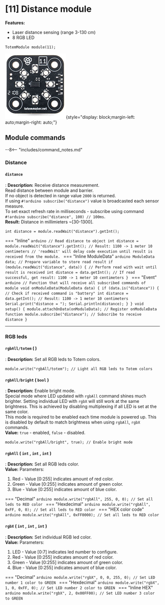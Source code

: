 # [11] Distance module

**Features:**  

- Laser distance sensing (range 3-130 cm)  
- 8 RGB LED  

```arduino
TotemModule module(11);
```

![Totem Module 11](/assets/images/module_11.jpg){style="display: block;margin-left: auto;margin-right: auto;"}

## Module commands

--8<-- "includes/command_notes.md"

### Distance

#### `distance`

: **Description:** Receive distance measurement.  
Read distance between module and barrier.  
If no object is detected in range value `2000` is returned.  
If using `#!arduino subscribe("distance")` value is broadcasted each sensor measure.  
To set exact refresh rate in milliseconds - subscribe using command `#!arduino subscribe("distance", 100) // 100ms`.  
**Result:** Distance in millimieters ~[30-1300].

```arduino
int distance = module.readWait("distance").getInt();
```
=== "Inline"
    ```arduino
    // Read distance to object
    int distance = module.readWait("distance").getInt(); // Result: 1100 -> 1 meter 10 centimeters
    // 'readWait' will delay code execution until result is received from the module.
    ```
=== "Inline ModuleData"
    ```arduino
    ModuleData data; // Prepare variable to store read result
    if (module.readWait("distance", data)) { // Perform read with wait until result is received
      int distance = data.getInt(); // If read successful, get result: 1100 -> 1 meter 10 centimeters
    }
    ```
=== "Event"
    ```arduino
    // Function that will receive all subscribed commands of module
    void onModuleData(ModuleData data) {
        if (data.is("distance")) { // Check if received command is "battery"
            int distance = data.getInt(); // Result: 1100 -> 1 meter 10 centimeters
            Serial.print("distance = ");
            Serial.println(distance);
        }
    }
    void setup() {
        module.attachOnData(onModuleData); // Register onModuleData function
        module.subscribe("distance"); // Subscribe to receive distance
    }
    ```

***

### RGB leds

#### `rgbAll/totem` ( )

: **Description:** Set all RGB leds to Totem colors.  

```arduino
module.write("rgbAll/totem"); // Light all RGB leds to Totem colors
```

#### `rgbAll/bright` (&nbsp;`bool`&nbsp;)

: **Description:** Enable bright mode.  
Special mode where LED updated with `rgbAll` command shines much brighter. Setting individual LED with `rgbX` will still work at the same brightness. This is achieved by disabling multiplexing if all LED is set at the same color.  
This mode is required to be enabled each time module is powered up. This is disabled by default to match brightness when using `rgbAll`, `rgbX` commands.  
**Value:** `true` - enabled, `false` - disabled.  

```arduino
module.write("rgbAll/bright", true); // Enable bright mode
```

#### `rgbAll`&nbsp;(&nbsp;`int`&nbsp;,&nbsp;`int`&nbsp;,&nbsp;`int`&nbsp;)

: **Description:** Set all RGB leds color.  
**Value:** Parameters:  
1. Red - Value [0:255] indicates amount of red color.  
2. Green - Value [0:255] indicates amount of green color.  
3. Blue - Value [0:255] indicates amount of blue color.  

=== "Decimal"
    ```arduino
    module.write("rgbAll", 255, 0, 0); // Set all leds to RED color
    ```
=== "Hexdecimal"
    ```arduino
    module.write("rgbAll", 0xFF, 0, 0); // Set all leds to RED color
    ```
=== "HEX color code"
    ```arduino
    module.write("rgbAll", 0xFF0000); // Set all leds to RED color
    ```

#### `rgbX`&nbsp;(&nbsp;`int`&nbsp;,&nbsp;`int`&nbsp;,&nbsp;`int`&nbsp;)

: **Description:** Set individual RGB led color.  
**Value:** Parameters:  
1. LED - Value [0:7] indicates led number to configure.  
2. Red - Value [0:255] indicates amount of red color.  
3. Green - Value [0:255] indicates amount of green color.  
4. Blue - Value [0:255] indicates amount of blue color.  

=== "Decimal"
    ```arduino
    module.write("rgbX", 0, 0, 255, 0); // Set LED number 1 color to GREEN
    ```
=== "Hexdecimal"
    ```arduino
    module.write("rgbX", 1, 0, 0xFF, 0); // Set LED number 2 color to GREEN
    ```
=== "Inline HEX"
    ```arduino
    module.write("rgbX", 2, 0x00FF00); // Set LED number 3 color to GREEN
    ```